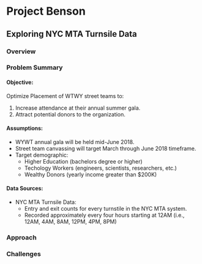 # Project Benson
## Exploring NYC MTA Turnsile Data

### Overview

### Problem Summary
#### Objective:
Optimize Placement of WTWY street teams to:
1. Increase attendance at their annual summer gala.
2. Attract potential donors to the organization.

#### Assumptions:
* WYWT annual gala will be held mid-June 2018.
* Street team canvassing will target March through June 2018 timeframe.
* Target demographic:
    * Higher Education (bachelors degree or higher)
    * Techology Workers (engineers, scientists, researchers, etc.)
    * Wealthy Donors (yearly income greater than $200K)

#### Data Sources:
* NYC MTA Turnsile Data:
    * Entry and exit counts for every turnstile in the NYC MTA system.
    * Recorded approximately every four hours starting at 12AM (i.e., 12AM, 4AM, 8AM, 12PM, 4PM, 8PM)
    
### Approach


### Challenges
 
